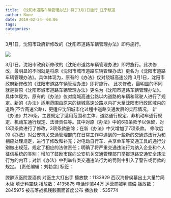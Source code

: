 ```yaml
---
title: 《沈阳市道路车辆管理办法》将于3月1日施行_辽宁频道
author: None
date: 2019-02-24- 08:06
tags: 
categories: 
---
```

3月1日，沈阳市政府新修改的《沈阳市道路车辆管理办法》即将施行。
<!-- more -->
                
<img align="center" border="0" src="http://p2.ifengimg.com/a/2016/0810/204c433878d5cf9size1_w16_h16.png" />
                
            
3月1日，沈阳市政府新修改的《沈阳市道路车辆管理办法》即将施行。此次修改，最明显的不同就是将原《沈阳市城市道路车辆管理办法》更名为《沈阳市道路车辆管理办法》。具体体现为，原有的《办法》仅对绕城高速公路
3月1日，沈阳市政府新修改的《沈阳市道路车辆管理办法》即将施行。
此次修改，最明显的不同就是将原《沈阳市城市道路车辆管理办法》更名为《沈阳市道路车辆管理办法》。具体体现为，原有的《办法》仅对绕城高速公路以内道路的车辆和驾驶人进行了规定。新的《办法》适用范围由原来的绕城高速公路以内扩大至沈阳市行政区域内的道路(不含高速公路)，更适应沈阳城市化过程中道路交通发展的实际情况。
新《办法》共26条，主要规定了适用范围和主体、道路通行规定、非机动车通行规定、机动车通行规定、法律责任等。其中对原《办法》中的6项条款予以保留，对13项条款进行了修改，3项条款删除；在新《办法》中又增加了7项条款。
修改后的《办法》对公安机关交通管理部门在日常工作中遇到的一些新的交通违法行为和相应处理规定，进行了修改和补充；对电动自行车、共享单车等交通工具的通行分别做出规范，规定了相应的法律责任；明确了将严重交通违法行为纳入企业和个人征信系统的类别；增加了鼓励市民向公安机关交通管理部门举报道路交通安全违法行为的内容；对新《办法》中列举各类交通违法行为的罚则中引入了警告或罚款的规定。
[责任编辑：刘勃含]
标签：
 
             
滕醉汉医院耍酒疯 对医生大打出手
播放数：1133929
西汉海昏侯墓出土大量竹简木牍 填史料空缺
播放数：4135875
电话诈骗44万 运营商被判赔偿
播放数：2845975
被击落战机残骸画面首度公布
播放数：535774
